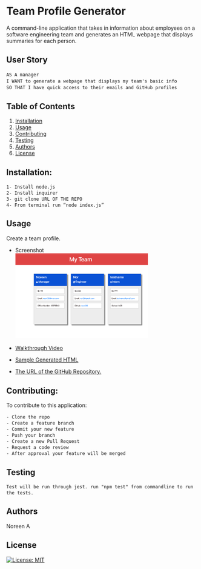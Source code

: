 # Team Profile Generator

A command-line application that takes in information about employees on a software engineering team and generates an HTML webpage that displays summaries for each person.
  
 ## User Story
```md
AS A manager
I WANT to generate a webpage that displays my team's basic info
SO THAT I have quick access to their emails and GitHub profiles
```

 
  ## Table of Contents

  1. [Installation](#installation)
  1. [Usage](#usgae)
  3. [Contributing](#contributing)
  4. [Testing](#testing)
  4. [Authors](#authors%20and%20acknowledgment)
  5. [License](#license)


  ## Installation:
  ```
  1- Install node.js  
  2- Install inquirer
  3- git clone URL OF THE REPO
  4- From terminal run “node index.js”
  ``` 


  ## Usage
  Create a team profile.
  
  - Screenshot
  <br><img src="./assets/images/screenshot1.png" alt="screenshot of generated HTML" width="350"/>

  
  - <a href="https://drive.google.com/file/d/1frPcKCF6me5XFSVb4NPXX92wk84tJtm-/view?usp=sharing"> Walkthrough Video</a>
    
  - <a href="./dist/index.html">Sample Generated HTML</a>
  -   [The URL of the GitHub Repository.](https://github.com/noori36/Professional-README-Generator)
 

  ## Contributing:
  To contribute to this application:
  ```
  - Clone the repo 
  - Create a feature branch 
  - Commit your new feature 
  - Push your branch 
  - Create a new Pull Request 
  - Request a code review 
  - After approval your feature will be merged
  ```
  
  ## Testing
    Test will be run through jest. run "npm test" from commandline to run the tests.
  
  ## Authors

  Noreen A
  

## License

[![License: MIT](https://img.shields.io/badge/License-MIT-yellow.svg)](https://opensource.org/licenses/MIT)
    
